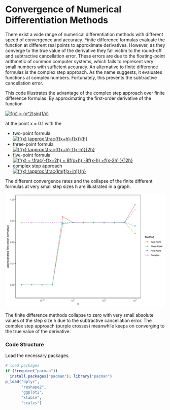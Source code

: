 # Convergence of Numerical Differentiation Methods

There exist a wide range of numerical differentiation methods with different speed of convergence and accuracy. Finite difference formulas evaluate the function at different real points to approximate derivatives. However, as they converge to the true value of the derivative they fall victim to the round-off and subtractive cancellation error. These errors are due to the floating-point arithmetic of common computer systems, which fails to represent very small numbers with sufficient accuracy. An alternative to finite difference formulas is the complex step approach. As the name suggests, it evaluates functions at complex numbers. Fortunately, this prevents the subtractive cancellation error.

This code illustrates the advantage of the complex step approach over finite difference formulas.
By approximating the first-order derivative of the function

<a href="https://www.codecogs.com/eqnedit.php?latex=f(x)&space;=&space;(x^2)sin(1/x)" target="_blank"><img src="https://latex.codecogs.com/gif.latex?f(x)&space;=&space;(x^2)sin(1/x)" title="f(x) = (x^2)sin(1/x)" /></a>

at the point x = 0.1 with the

* two-point formula \
<a href="https://www.codecogs.com/eqnedit.php?latex=f'(x)&space;\approx&space;\frac{f(x&plus;h)-f(x)}{h}" target="_blank"><img src="https://latex.codecogs.com/gif.latex?f'(x)&space;\approx&space;\frac{f(x&plus;h)-f(x)}{h}" title="f'(x) \approx \frac{f(x+h)-f(x)}{h}" /></a>
* three-point formula \
<a href="https://www.codecogs.com/eqnedit.php?latex=f'(x)&space;\approx&space;\frac{f(x&plus;h)-f(x-h)}{2h}" target="_blank"><img src="https://latex.codecogs.com/gif.latex?f'(x)&space;\approx&space;\frac{f(x&plus;h)-f(x-h)}{2h}" title="f'(x) \approx \frac{f(x+h)-f(x-h)}{2h}" /></a>
* five-point formula \
<a href="https://www.codecogs.com/eqnedit.php?latex=f'(x)&space;=&space;\frac{-f(x&plus;2h)&space;&plus;&space;8f(x&plus;h)&space;-8f(x-h)&space;&plus;f(x-2h)&space;}{12h}" target="_blank"><img src="https://latex.codecogs.com/gif.latex?f'(x)&space;=&space;\frac{-f(x&plus;2h)&space;&plus;&space;8f(x&plus;h)&space;-8f(x-h)&space;&plus;f(x-2h)&space;}{12h}" title="f'(x) = \frac{-f(x+2h) + 8f(x+h) -8f(x-h) +f(x-2h) }{12h}" /></a>
* complex step approach \
<a href="https://www.codecogs.com/eqnedit.php?latex=f'(x)&space;\approx&space;\frac{Im(f(x&plus;ih)}{h}" target="_blank"><img src="https://latex.codecogs.com/gif.latex?f'(x)&space;\approx&space;\frac{Im(f(x&plus;ih)}{h}" title="f'(x) \approx \frac{Im(f(x+ih)}{h}" /></a>

The different convergence rates and the collapse of the finite different formulas at very small step sizes h are illustrated in a graph.

<img src="Convergence.jpg" width="600">

The finite difference methods collapse to zero with very small absolute values of the step size h due to the subtractive cancellation error. The complex step approach (purple crosses) meanwhile keeps on converging to the true value of the derivative.
### Code Structure

Load the necessary packages.
```r
# load packages
if (!require("pacman")) 
  install.packages("pacman"); library("pacman") 
p_load("dplyr", 
       "reshape2",
       "ggplot2",
       "xtable",
       "scales")
```


